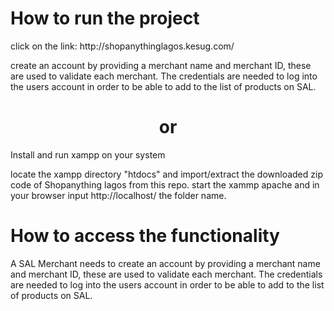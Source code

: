 <h1>How to run the project</h1>
click on the link:
http://shopanythinglagos.kesug.com/

create an account by providing a merchant name and merchant ID, these are used to validate each merchant. The credentials are needed to log into the users account in order to be able to add to the list of products on SAL.

<h1 style="text-align:center;">or</h1>
Install and run xampp on your system

locate the xampp directory "htdocs" and import/extract the downloaded zip code of Shopanything lagos from this repo.
start the xammp apache and in your browser input http://localhost/ the folder name.

<h1>How to access the functionality</h1>

A SAL Merchant needs to create an account by providing a merchant name and merchant ID, these are used to validate each merchant. The credentials are needed to log into the users account in order to be able to add to the list of products on SAL.

